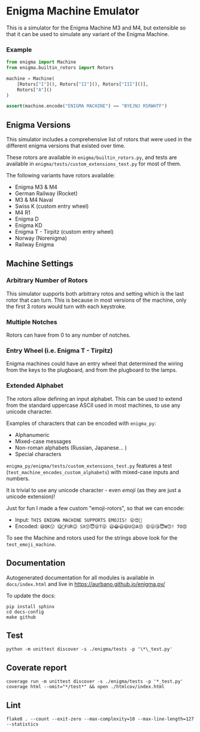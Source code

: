 # Enigma Machine Emulator

This is a simulator for the Enigma Machine M3 and M4, but extensible so that it can be used to simulate any variant of the Enigma Machine.

### Example

```python
from enigma import Machine
from enigma.builtin_rotors import Rotors

machine = Machine(
    [Rotors["I"](), Rotors["II"](), Rotors["III"]()],
    Rotors["A"]()
)

assert(machine.encode("ENIGMA MACHINE") == "BYEJNJ RSRWHTF")
```

## Enigma Versions

This simulator includes a comprehensive list of rotors that were used in the different enigma versions that existed over time.

These rotors are available in `enigma/builtin_rotors.py`, and tests are available in `enigma/tests/custom_extensions_test.py` for most of them.

The following variants have rotors available:

* Enigma M3 & M4
* German Railway (Rocket)
* M3 & M4 Naval
* Swiss K (custom entry wheel)
* M4 R1
* Enigma D
* Enigma KD
* Enigma T - Tirpitz (custom entry wheel)
* Norway (Norenigma)
* Railway Enigma

## Machine Settings

### Arbitrary Number of Rotors
This simulator supports both arbitrary rotos and setting which is the last rotor that can turn. This is because in most versions of the machine, only the first 3 rotors would turn with each keystroke.

### Multiple Notches
Rotors can have from 0 to any number of notches.

### Entry Wheel (i.e. Enigma T - Tirpitz)
Enigma machines could have an entry wheel that determined the wiring from the keys to the plugboard, and from the plugboard to the lamps.

### Extended Alphabet
The rotors allow defining an input alphabet. This can be used to extend from the standard uppercase ASCII used in most machines, to use any unicode character.

Examples of characters that can be encoded with `enigma_py`:

* Alphanumeric
* Mixed-case messages
* Non-roman alphabets (Russian, Japanese... )
* Special characters

`enigma_py/enigma/tests/custom_extensions_test.py` features a test (`test_machine_encodes_custom_alphabets`) with mixed-case inputs and numbers.

It is trivial to use any unicode character - even _emoji_ (as they are just a unicode extension)!

Just for fun I made a few custom "emoji-rotors", so that we can encode:

* Input: `THIS ENIGMA MACHINE SUPPORTS EMOJIS! 😜😍🥰`
* Encoded: `😆QK😗 😋🤣FUR😉 SX😚😇😜T😜 😃😂😃😄U😌A😚 😝😛😘😇W🙃! TO😍`

To see the Machine and rotors used for the strings above look for the `test_emoji_machine`.

## Documentation

Autogenerated documentation for all modules is available in `docs/index.html` and live in https://aurbano.github.io/enigma.py/

To update the docs:

```
pip install sphinx
cd docs-config
make github
```

## Test

```
python -m unittest discover -s ./enigma/tests -p '\*\_test.py'
```

## Coverate report

```
coverage run -m unittest discover -s ./enigma/tests -p '*_test.py'
coverage html --omit="*/test*" && open ./htmlcov/index.html
```

## Lint

```
flake8 . --count --exit-zero --max-complexity=10 --max-line-length=127 --statistics
```
